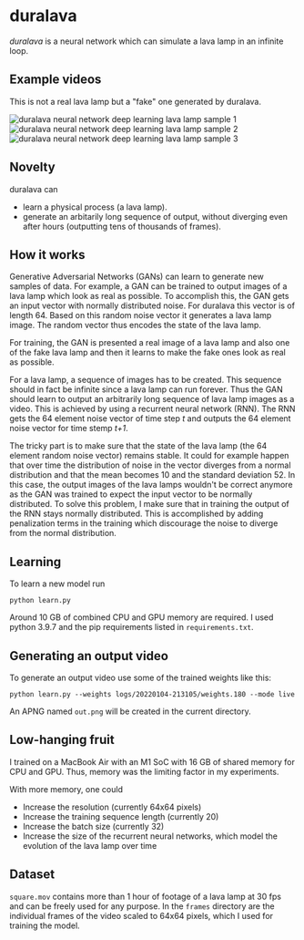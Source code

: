 # duralava
*duralava* is a neural network which can simulate a lava lamp in an infinite loop. 

## Example videos

This is not a real lava lamp but a "fake" one generated by duralava. 

![duralava neural network deep learning lava lamp sample 1](https://user-images.githubusercontent.com/1943719/148620442-b5ad5f34-e1c9-44f9-83cb-f0d2d549c983.png)
![duralava neural network deep learning lava lamp sample 2](https://user-images.githubusercontent.com/1943719/148652226-a8ceebb8-1e5f-44e5-81a5-5876ecd27ecc.png)
![duralava neural network deep learning lava lamp sample 3](https://user-images.githubusercontent.com/1943719/148652254-51547b75-6725-40f6-95da-6017b23caaa2.png)

## Novelty

duralava can
* learn a physical process (a lava lamp). 
* generate an arbitarily long sequence of output, without diverging even after hours (outputting tens of thousands of frames).

## How it works

Generative Adversarial Networks (GANs) can learn to generate new samples of data. For example, a GAN can be trained to output images of a lava lamp which look as real as possible. To accomplish this, the GAN gets an input vector with normally distributed noise. For duralava this vector is of length 64. Based on this random noise vector it generates a lava lamp image. The random vector thus encodes the state of the lava lamp. 

For training, the GAN is presented a real image of a lava lamp and also one of the fake lava lamp and then it learns to make the fake ones look as real as possible. 

For a lava lamp, a sequence of images has to be created. This sequence should in fact be infinite since a lava lamp can run forever. Thus the GAN should learn to output an arbitrarily long sequence of lava lamp images as a video. This is achieved by using a recurrent neural network (RNN). The RNN gets the 64 element noise vector of time step *t* and outputs the 64 element noise vector for time stemp *t+1*. 

The tricky part is to make sure that the state of the lava lamp (the 64 element random noise vector) remains stable. It could for example happen that over time the distribution of noise in the vector diverges from a normal distribution and that the mean becomes 10 and the standard deviation 52. In this case, the output images of the lava lamps wouldn't be correct anymore as the GAN was trained to expect the input vector to be normally distributed. To solve this problem, I make sure that in training the output of the RNN stays normally distributed. This is accomplished by adding penalization terms in the training which discourage the noise to diverge from the normal distribution. 

## Learning 

To learn a new model run

    python learn.py
    
Around 10 GB of combined CPU and GPU memory are required. I used python 3.9.7 and the pip requirements listed in ```requirements.txt```. 

## Generating an output video

To generate an output video use some of the trained weights like this: 

    python learn.py --weights logs/20220104-213105/weights.180 --mode live
    
An APNG named ```out.png``` will be created in the current directory. 

## Low-hanging fruit

I trained on a MacBook Air with an M1 SoC with 16 GB of shared memory for CPU and GPU. Thus, memory was the limiting factor in my experiments. 

With more memory, one could 
* Increase the resolution (currently 64x64 pixels)
* Increase the training sequence length (currently 20)
* Increase the batch size (currently 32)
* Increase the size of the recurrent neural networks, which model the evolution of the lava lamp over time

## Dataset

```square.mov``` contains more than 1 hour of footage of a lava lamp at 30 fps and can be freely used for any purpose. In the ```frames``` directory are the individual frames of the video scaled to 64x64 pixels, which I used for training the model. 
